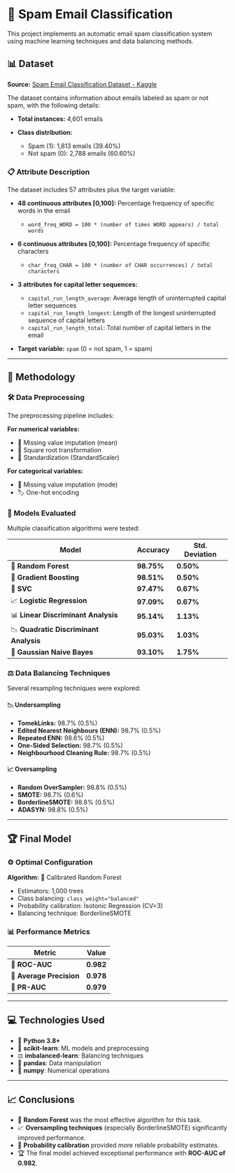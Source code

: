 # 📧 Spam Email Classification

This project implements an automatic email spam classification system using machine learning techniques and data balancing methods.

## 📊 Dataset

**Source:** [Spam Email Classification Dataset - Kaggle](https://www.kaggle.com/datasets/somesh24/spambase/data)

The dataset contains information about emails labeled as spam or not spam, with the following details:

* **Total instances:** 4,601 emails
* **Class distribution:**

  * Spam (1): 1,813 emails (39.40%)
  * Not spam (0): 2,788 emails (60.60%)

### 📋 Attribute Description

The dataset includes 57 attributes plus the target variable:

* **48 continuous attributes \[0,100]:** Percentage frequency of specific words in the email

  * `word_freq_WORD = 100 * (number of times WORD appears) / total words`

* **6 continuous attributes \[0,100]:** Percentage frequency of specific characters

  * `char_freq_CHAR = 100 * (number of CHAR occurrences) / total characters`

* **3 attributes for capital letter sequences:**

  * `capital_run_length_average`: Average length of uninterrupted capital letter sequences
  * `capital_run_length_longest`: Length of the longest uninterrupted sequence of capital letters
  * `capital_run_length_total`: Total number of capital letters in the email

* **Target variable:** `spam` (0 = not spam, 1 = spam)

---

## 🔧 Methodology

### 🛠️ Data Preprocessing

The preprocessing pipeline includes:

**For numerical variables:**

* 🔢 Missing value imputation (mean)
* 🔲 Square root transformation
* 📏 Standardization (StandardScaler)

**For categorical variables:**

* 🔡 Missing value imputation (mode)
* 🏷️ One-hot encoding

### 🤖 Models Evaluated

Multiple classification algorithms were tested:

| Model                                  | Accuracy   | Std. Deviation |
| -------------------------------------- | ---------- | -------------- |
| 🌳 **Random Forest**                   | **98.75%** | **0.50%**      |
| 🚀 **Gradient Boosting**               | **98.51%** | **0.50%**      |
| 🎯 **SVC**                             | **97.47%** | **0.67%**      |
| 📈 **Logistic Regression**             | **97.09%** | **0.67%**      |
| 📊 **Linear Discriminant Analysis**    | **95.14%** | **1.13%**      |
| 📉 **Quadratic Discriminant Analysis** | **95.03%** | **1.03%**      |
| 🧠 **Gaussian Naive Bayes**            | **93.10%** | **1.75%**      |

### ⚖️ Data Balancing Techniques

Several resampling techniques were explored:

#### 📉 Undersampling

* **TomekLinks:** 98.7% (0.5%)
* **Edited Nearest Neighbours (ENN):** 98.7% (0.5%)
* **Repeated ENN:** 98.6% (0.5%)
* **One-Sided Selection:** 98.7% (0.5%)
* **Neighbourhood Cleaning Rule:** 98.7% (0.5%)

#### 📈 Oversampling

* **Random OverSampler:** 98.8% (0.5%)
* **SMOTE:** 98.7% (0.6%)
* **BorderlineSMOTE:** 98.8% (0.5%)
* **ADASYN:** 98.8% (0.5%)

---

## 🏆 Final Model

### ⚙️ Optimal Configuration

**Algorithm:** 🌳 Calibrated Random Forest

* Estimators: 1,000 trees
* Class balancing: `class_weight="balanced"`
* Probability calibration: Isotonic Regression (CV=3)
* Balancing technique: BorderlineSMOTE

### 📊 Performance Metrics

| Metric                   | Value     |
| ------------------------ | --------- |
| 🎯 **ROC-AUC**           | **0.982** |
| 📐 **Average Precision** | **0.978** |
| 📏 **PR-AUC**            | **0.979** |

---

## 💻 Technologies Used

* 🐍 **Python 3.8+**
* 🤖 **scikit-learn**: ML models and preprocessing
* ⚖️ **imbalanced-learn**: Balancing techniques
* 🐼 **pandas**: Data manipulation
* 🔢 **numpy**: Numerical operations

---

## 📈 Conclusions

* 🌳 **Random Forest** was the most effective algorithm for this task.
* 📈 **Oversampling techniques** (especially BorderlineSMOTE) significantly improved performance.
* 🎯 **Probability calibration** provided more reliable probability estimates.
* 🏆 The final model achieved exceptional performance with **ROC-AUC of 0.982**.
